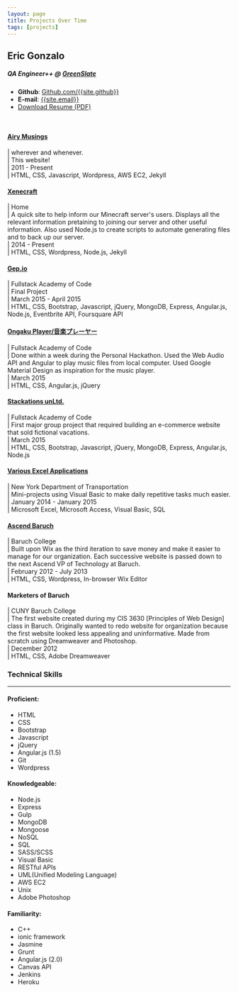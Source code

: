 ```yaml
---
layout: page
title: Projects Over Time
tags: [projects]
---
```

<article>
<link rel="stylesheet" href="//cdnjs.cloudflare.com/ajax/libs/twitter-bootstrap/4.0.0/css/bootstrap.min.css">
  <div class="r-heading row">
    <div class="col-md-6 col-sm-6">
      <h2>Eric Gonzalo</h2>
      <h5>QA Engineer++ @ <a target="_blank" href="https://gslate.com">GreenSlate</a></h5>
    </div>
    <div class="col-md-6 col-sm-6">
      <ul class="list-unstyled">
        <li><strong>Github</strong>: <a href="https://github.com/{{site.github}}" target="_blank">Github.com/{{site.github}}</a></li>
        <li><strong>E-mail</strong>: <a href="mailto:{{site.email}}">{{site.email}}</a></li>
        <li><a href="{{ site.BASE_PATH }}/{{ site.resume }}" class="btn btn-xs" target="_blank">Download Resume (PDF)</a></li>
      </ul>
    </div>
  </div>
  <br>
  <!--Divide Projects section-->
  <div class="row" style="text-align: left;">
    <div class="col-md-12">
      <h4 class="project-color"><a href="/">Airy Musings</a></h4>
      <i class="fa fa-map-marker" aria-hidden="true"></i> | wherever and whenever. <br>
      <i class="fa fa-pencil" aria-hidden="true"></i> | This website! <br>
      <i class="fa fa-calendar" aria-hidden="true"></i> | 2011 - Present<br>
      <i class="fa fa-file-code-o" aria-hidden="true"></i> | HTML, CSS, Javascript, Wordpress, AWS EC2, Jekyll
    </div>
    <div class="col-md-12">
      <h4 class="project-color"><a href="https://xenecraft.com/">Xenecraft</a></h4> 
      <i class="fa fa-map-marker" aria-hidden="true"></i> | Home <br>
      <i class="fa fa-pencil" aria-hidden="true"></i> | A quick site to help inform our Minecraft server's users. Displays all the relevant information pretaining to joining our server and other useful information. Also used Node.js to create scripts to automate generating files and to back up our server.<br>
      <i class="fa fa-calendar" aria-hidden="true"></i> | 2014 - Present<br>
      <i class="fa fa-file-code-o" aria-hidden="true"></i> | HTML, CSS, Wordpress, Node.js, Jekyll
    </div>
    <div class="col-md-12">
      <h4 class="project-color"><a href="http://www.gep.io/">Gep.io</a></h4> 
      <i class="fa fa-map-marker" aria-hidden="true"></i> | Fullstack Academy of Code <br>
      <i class="fa fa-pencil" aria-hidden="true"></i> | Final Project <br>
      <i class="fa fa-calendar" aria-hidden="true"></i> | March 2015 - April 2015<br>
      <i class="fa fa-file-code-o" aria-hidden="true"></i> | HTML, CSS, Bootstrap, Javascript, jQuery, MongoDB, Express, Angular.js, Node.js, Eventbrite API, Foursquare API
    </div>
    <div class="col-md-12">
      <h4 class="project-color"><a href="https://github.com/ersgonzalo/ongaku-player">Ongaku Player/音楽プレーヤー</a></h4> 
      <i class="fa fa-map-marker" aria-hidden="true"></i> | Fullstack Academy of Code <br>
      <i class="fa fa-pencil" aria-hidden="true"></i> | Done within a week during the Personal Hackathon. Used the Web Audio API and Angular to play music files from local computer. Used Google Material Design as inspiration for the music player. <br>
      <i class="fa fa-calendar" aria-hidden="true"></i> | March 2015<br>
      <i class="fa fa-file-code-o" aria-hidden="true"></i> | HTML, CSS, Angular.js, jQuery
    </div>
    <div class="col-md-12">
      <h4 class="project-color"><a href="https://github.com/Rmoore424/stack_store">Stackations unLtd.</a></h4> 
      <i class="fa fa-map-marker" aria-hidden="true"></i> | Fullstack Academy of Code <br>
      <i class="glyphicon glyphicon-pencil"></i> | First major group project that required building an e-commerce website that sold fictional vacations. <br>
      <i class="fa fa-calendar" aria-hidden="true"></i> | March 2015<br>
      <i class="fa fa-file-code-o" aria-hidden="true"></i> | HTML, CSS, Bootstrap, Javascript, jQuery, MongoDB, Express, Angular.js, Node.js
    </div>
    <div class="col-md-12">
      <h4 class="project-color"><a href="https://github.com/ersgonzalo/dotvba">Various Excel Applications</a></h4> 
      <i class="fa fa-map-marker" aria-hidden="true"></i> | New York Department of Transportation <br>
      <i class="fa fa-pencil" aria-hidden="true"></i> | Mini-projects using Visual Basic to make daily repetitive tasks much easier. <br>
      <i class="fa fa-calendar" aria-hidden="true"></i> | January 2014 - January 2015<br>
      <i class="fa fa-file-code-o" aria-hidden="true"></i> | Microsoft Excel, Microsoft Access, Visual Basic, SQL
    </div>
    <div class="col-md-12">
      <h4 class="project-color"><a href="http://www.ascendbaruch.org/">Ascend Baruch</a></h4> 
      <i class="fa fa-map-marker" aria-hidden="true"></i> | Baruch College <br>
      <i class="fa fa-pencil" aria-hidden="true"></i> | Built upon Wix as the third iteration to save money and make it easier to manage for our organization. Each successive website is passed down to the next Ascend VP of Technology at Baruch. <br>
      <i class="fa fa-calendar" aria-hidden="true"></i> | February 2012 - July 2013<br>
      <i class="fa fa-file-code-o" aria-hidden="true"></i> | HTML, CSS, Wordpress, In-browser Wix Editor
    </div>
    <div class="col-md-12">
      <h4 class="project-color">Marketers of Baruch</h4> 
      <i class="fa fa-map-marker" aria-hidden="true"></i> | CUNY Baruch College <br> 
      <i class="fa fa-pencil" aria-hidden="true"></i> | The first website created during my CIS 3630 [Principles of Web Design] class in Baruch. Originally wanted to redo website for organization because the first website looked less appealing and uninformative. Made from scratch using Dreamweaver and Photoshop.<br>
      <i class="fa fa-calendar" aria-hidden="true"></i> | December 2012<br>
      <i class="fa fa-file-code-o" aria-hidden="true"></i> | HTML, CSS, Adobe Dreamweaver
    </div>
  </div>
  <!--Divide Skills section-->
  <div class="row col-md-12 col-sm-12">
    <h3 class="break-margin">Technical Skills</h3>
    <hr>
  </div>
  <div class="row">
    <div class="col-sm-4">
      <h4>Proficient:</h4>
      <ul>
        <li>HTML</li>
        <li>CSS</li>
        <li>Bootstrap</li>
        <li>Javascript</li>
        <li>jQuery</li>
        <li>Angular.js (1.5) </li>
        <li>Git</li>
        <li>Wordpress</li>
      </ul>
    </div>
    <div class="col-sm-4">
      <h4>Knowledgeable:</h4>
      <ul>
        <li>Node.js</li>
        <li>Express</li>
        <li>Gulp</li>
        <li>MongoDB</li>
        <li>Mongoose</li>
        <li>NoSQL</li>
        <li>SQL</li>
        <li>SASS/SCSS</li>
        <li>Visual Basic</li>
        <li>RESTful APIs</li>
        <li>UML(Unified Modeling Language)</li>
        <li>AWS EC2</li>
        <li>Unix</li>
        <li>Adobe Photoshop</li>
      </ul>
    </div>
    <div class="col-sm-4">
      <h4>Familiarity:</h4>
      <ul>
        <li>C++</li>
        <li>ionic framework</li>
        <li>Jasmine</li>
        <li>Grunt</li>
        <li>Angular.js (2.0)</li>
        <li>Canvas API</li>
        <li>Jenkins</li>
        <li>Heroku</li>
      </ul>
    </div>
  </div>
  <div class="clearfix"></div>
</article>
